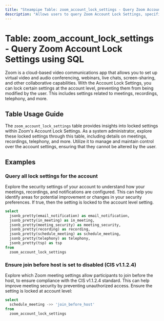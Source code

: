 ```yaml
---
title: "Steampipe Table: zoom_account_lock_settings - Query Zoom Account Lock Settings using SQL"
description: "Allows users to query Zoom Account Lock Settings, specifically the account settings that are locked at the account level and cannot be modified by the user."
---
```


# Table: zoom_account_lock_settings - Query Zoom Account Lock Settings using SQL

Zoom is a cloud-based video communications app that allows you to set up virtual video and audio conferencing, webinars, live chats, screen-sharing, and other collaborative capabilities. With the Account Lock Settings, you can lock certain settings at the account level, preventing them from being modified by the user. This includes settings related to meetings, recordings, telephony, and more.

## Table Usage Guide

The `zoom_account_lock_settings` table provides insights into locked settings within Zoom's Account Lock Settings. As a system administrator, explore these locked settings through this table, including details on meetings, recordings, telephony, and more. Utilize it to manage and maintain control over the account settings, ensuring that they cannot be altered by the user.

## Examples

### Query all lock settings for the account
Explore the security settings of your account to understand how your meetings, recordings, and notifications are configured. This can help you identify areas for potential improvement or changes in your security preferences.
If true, then the setting is locked to the account level setting.


```sql
select
  jsonb_pretty(email_notification) as email_notification,
  jsonb_pretty(in_meeting) as in_meeting,
  jsonb_pretty(meeting_security) as meeting_security,
  jsonb_pretty(recording) as recording,
  jsonb_pretty(schedule_meeting) as schedule_meeting,
  jsonb_pretty(telephony) as telephony,
  jsonb_pretty(tsp) as tsp
from
  zoom_account_lock_settings
```

### Ensure join before host is set to disabled (CIS v1.1.2.4)
Explore which Zoom meeting settings allow participants to join before the host, to ensure compliance with the CIS v1.1.2.4 standard. This can help improve meeting security by preventing unauthorized access.
Ensure the setting is locked at account level:

```sql
select
  schedule_meeting ->> 'join_before_host'
from
  zoom_account_lock_settings
```